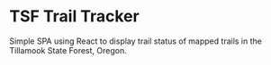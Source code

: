 # TSF Trail Tracker

Simple SPA using React to display trail status of mapped trails in the Tillamook State Forest, Oregon.
